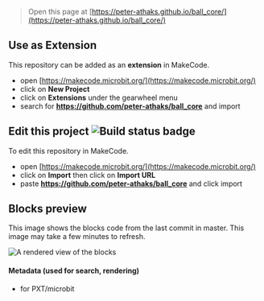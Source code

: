 
> Open this page at [https://peter-athaks.github.io/ball_core/](https://peter-athaks.github.io/ball_core/)

## Use as Extension

This repository can be added as an **extension** in MakeCode.

* open [https://makecode.microbit.org/](https://makecode.microbit.org/)
* click on **New Project**
* click on **Extensions** under the gearwheel menu
* search for **https://github.com/peter-athaks/ball_core** and import

## Edit this project ![Build status badge](https://github.com/peter-athaks/ball_core/workflows/MakeCode/badge.svg)

To edit this repository in MakeCode.

* open [https://makecode.microbit.org/](https://makecode.microbit.org/)
* click on **Import** then click on **Import URL**
* paste **https://github.com/peter-athaks/ball_core** and click import

## Blocks preview

This image shows the blocks code from the last commit in master.
This image may take a few minutes to refresh.

![A rendered view of the blocks](https://github.com/peter-athaks/ball_core/raw/master/.github/makecode/blocks.png)

#### Metadata (used for search, rendering)

* for PXT/microbit
<script src="https://makecode.com/gh-pages-embed.js"></script><script>makeCodeRender("{{ site.makecode.home_url }}", "{{ site.github.owner_name }}/{{ site.github.repository_name }}");</script>
